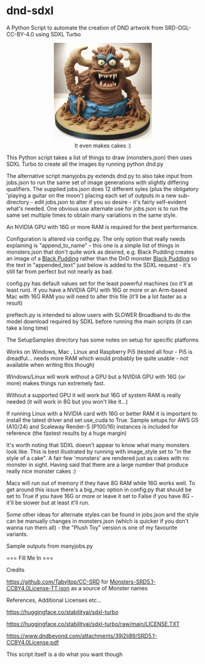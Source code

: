 # dnd-sdxl
A Python Script to automate the creation of DND artwork from SRD-OGL-CC-BY-4.0 using SDXL Turbo

<p align="center">
	<img src="images\roper.jpg" alt="roper" style="zoom:50%;" />
    <br />It even makes cakes :)
</p>
This Python script takes a list of things to draw (monsters.json) then uses SDXL Turbo to create all the images by running python dnd.py

The alternative script manyjobs.py extends dnd.py to also take input from jobs.json to run the same set of image generations with slightly differing qualifiers. The supplied jobs.json does 12 different syles (plus the obligatory 'playing a guitar on the moon') placing each set of outputs in a new sub-directory - edit jobs.json to alter if you so desire - it's fairly self-evident what's needed. One obvious use alternate use for jobs.json is to run the same set multiple times to obtain many variations in the same style.

An NVIDIA GPU with 16G or more RAM is required for the best performance.

Configuration is altered via config.py. The only option that really needs explaining is "append_to_name" - this one is a simple list of things in monsters.json that don't quite work as desired, e.g. Black Pudding creates an image of a [Black Pudding](https://en.wikipedia.org/wiki/Black_pudding) rather than the DnD monster [Black Pudding](https://www.dndbeyond.com/monsters/16808-black-pudding) so the text in "appended_text" just below is added to the SDXL request - it's still far from perfect but not nearly as bad.

config.py has default values set for the least powerful machines (so it'll at least run). If you have a NVIDIA GPU with 16G or more or an Arm-based Mac with 16G RAM you will need to alter this file (it'll be a lot faster as a result)

preftech.py is intended to allow users with SLOWER Broadband to do the model download required by SDXL before running the main scripts (it can take a long time)    

The SetupSamples directory has some notes on setup for specific platforms

Works on Windows, Mac , Linux and Raspberry Pi5 (tested all four - Pi5 is dreadful... needs more RAM which would probably be quite usable - not available when writing this though)

Windows/Linux will work without a GPU but a NVIDIA GPU with 16G (or more) makes things run extremely fast.

Without a supported GPU it will work but 16G of system RAM is really needed (it will work in 8G but you won't like it...)

If running Linux with a NVIDIA card with 16G or better RAM it is important to install the latest driver and set use_cuda to True. Sample setups for AWS G5 (A10/24) and Scaleway Render-S (P100/16) instances is included for reference (the fastest results by a huge margin)

It's worth noting that SDXL doesn't appear to know what many monsters look like. This is best illustrated by running with image_style set to "in the style of a cake". A fair few 'monsters' are rendered just as cakes with no monster in sight. Having said that there are a large number that produce really nice monster cakes :)

Macs will run out of memory if they have 8G RAM while 16G works well. To get around this issue there's a big_mac option in config.py that should be set to True if you have 16G or more or leave it set to False if you have 8G - it'll be slower but at least it'll run.

Some other ideas for alternate styles can be found in jobs.json and the style can be manually changes in monsters.json (which is quicker if you don't wanna run them all) - the "Plush Toy" version is one of my favourite variants.

Sample outputs from manyjobs.py

=== Fill Me In ===

Credits

https://github.com/Tabyltop/CC-SRD for [Monsters-SRD5.1-CCBY4.0License-TT.json](https://github.com/Tabyltop/CC-SRD/blob/main/Monsters-SRD5.1-CCBY4.0License-TT.json) as a source of Monster names

References, Additional Licenses etc...

https://huggingface.co/stabilityai/sdxl-turbo

https://huggingface.co/stabilityai/sdxl-turbo/raw/main/LICENSE.TXT

https://www.dndbeyond.com/attachments/39j2li89/SRD5.1-CCBY4.0License.pdf

This script itself is a do what you want though
